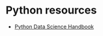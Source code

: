 # Python resources
- [Python Data Science Handbook](https://jakevdp.github.io/PythonDataScienceHandbook/)
